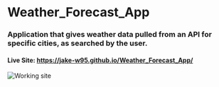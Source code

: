 # Weather_Forecast_App
### Application that gives weather data pulled from an API for specific cities, as searched by the user.

#### Live Site: https://jake-w95.github.io/Weather_Forecast_App/

![]()![Working site](https://user-images.githubusercontent.com/115796768/210271358-1352d2b8-12c7-412f-ae78-e8bd41c960eb.png)
